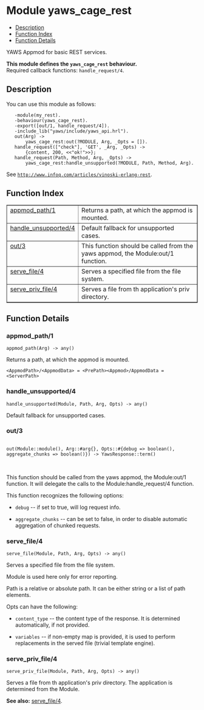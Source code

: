 

# Module yaws_cage_rest #
* [Description](#description)
* [Function Index](#index)
* [Function Details](#functions)

YAWS Appmod for basic REST services.

__This module defines the `yaws_cage_rest` behaviour.__<br /> Required callback functions: `handle_request/4`.

<a name="description"></a>

## Description ##

You can use this module as follows:

```
   -module(my_rest).
   -behaviour(yaws_cage_rest).
   -export([out/1, handle_request/4]).
   -include_lib("yaws/include/yaws_api.hrl").
   out(Arg) ->
       yaws_cage_rest:out(?MODULE, Arg, _Opts = []).
   handle_request(["check"], 'GET', _Arg, _Opts) ->
       {content, 200, <<"ok!">>};
   handle_request(Path, Method, Arg, _Opts) ->
       yaws_cage_rest:handle_unsupported(?MODULE, Path, Method, Arg).
```

See [`http://www.infoq.com/articles/vinoski-erlang-rest`](http://www.infoq.com/articles/vinoski-erlang-rest).
<a name="index"></a>

## Function Index ##


<table width="100%" border="1" cellspacing="0" cellpadding="2" summary="function index"><tr><td valign="top"><a href="#appmod_path-1">appmod_path/1</a></td><td>
Returns a path, at which the appmod is mounted.</td></tr><tr><td valign="top"><a href="#handle_unsupported-4">handle_unsupported/4</a></td><td>
Default fallback for unsupported cases.</td></tr><tr><td valign="top"><a href="#out-3">out/3</a></td><td>
This function should be called from the yaws appmod, the Module:out/1 function.</td></tr><tr><td valign="top"><a href="#serve_file-4">serve_file/4</a></td><td>
Serves a specified file from the file system.</td></tr><tr><td valign="top"><a href="#serve_priv_file-4">serve_priv_file/4</a></td><td>
Serves a file from th application's priv directory.</td></tr></table>


<a name="functions"></a>

## Function Details ##

<a name="appmod_path-1"></a>

### appmod_path/1 ###

`appmod_path(Arg) -> any()`

Returns a path, at which the appmod is mounted.

`<AppmodPath>/<AppmodData> = <PrePath><Appmod>/AppmodData = <ServerPath>`

<a name="handle_unsupported-4"></a>

### handle_unsupported/4 ###

`handle_unsupported(Module, Path, Arg, Opts) -> any()`

Default fallback for unsupported cases.

<a name="out-3"></a>

### out/3 ###

<pre><code>
out(Module::module(), Arg::#arg{}, Opts::#{debug =&gt; boolean(), aggregate_chunks =&gt; boolean()}) -&gt; YawsResponse::term()
</code></pre>
<br />

This function should be called from the yaws appmod, the Module:out/1 function.
It will delegate the calls to the Module:handle_request/4 function.

This function recognizes the following options:

* `debug` -- if set to true, will log request info.

* `aggregate_chunks` -- can be set to false, in order
to disable automatic aggregation of chunked requests.

<a name="serve_file-4"></a>

### serve_file/4 ###

`serve_file(Module, Path, Arg, Opts) -> any()`

Serves a specified file from the file system.

Module is used here only for error reporting.

Path is a relative or absolute path. It can be either
string or a list of path elements.

Opts can have the following:

* `content_type` -- the content type of the response.
It is determined automatically, if not provided.

* `variables` -- if non-empty map is provided, it is used
to perform replacements in the served file (trivial
template engine).

<a name="serve_priv_file-4"></a>

### serve_priv_file/4 ###

`serve_priv_file(Module, Path, Arg, Opts) -> any()`

Serves a file from th application's priv directory.
The application is determined from the Module.

__See also:__ [serve_file/4](#serve_file-4).

